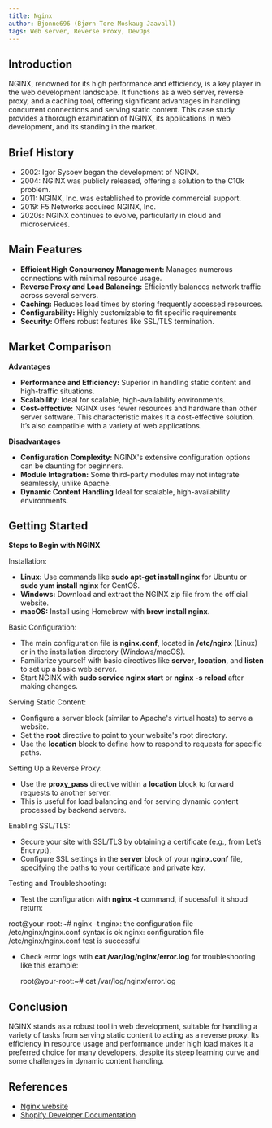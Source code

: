 ```yaml
---
title: Nginx
author: Bjonne696 (Bjørn-Tore Moskaug Jaavall)
tags: Web server, Reverse Proxy, DevOps
---
```


## Introduction

NGINX, renowned for its high performance and efficiency, is a key player in the web development landscape. It functions as a web server, reverse proxy, and a caching tool, offering significant advantages in handling concurrent connections and serving static content. This case study provides a thorough examination of NGINX, its applications in web development, and its standing in the market.

## Brief History

- 2002: Igor Sysoev began the development of NGINX.
- 2004: NGINX was publicly released, offering a solution to the C10k problem.
- 2011: NGINX, Inc. was established to provide commercial support.
- 2019: F5 Networks acquired NGINX, Inc.
- 2020s: NGINX continues to evolve, particularly in cloud and microservices.

## Main Features

- **Efficient High Concurrency Management:**  Manages numerous connections with minimal resource usage.
- **Reverse Proxy and Load Balancing:**  Efficiently balances network traffic across several servers.
- **Caching:**  Reduces load times by storing frequently accessed resources.
- **Configurability:** Highly customizable to fit specific requirements
- **Security:** Offers robust features like SSL/TLS termination.

## Market Comparison

**Advantages**

- **Performance and Efficiency:**  Superior in handling static content and high-traffic situations.
- **Scalability:**  Ideal for scalable, high-availability environments.
-  **Cost-effective:**  NGINX uses fewer resources and hardware than other server software. This characteristic makes it a cost-effective solution. It’s also compatible with a variety of web applications.

**Disadvantages**

- **Configuration Complexity:**   NGINX's extensive configuration options can be daunting for beginners.
- **Module Integration:**  Some third-party modules may not integrate seamlessly, unlike Apache.
- **Dynamic Content Handling**  Ideal for scalable, high-availability environments.

## Getting Started

**Steps to Begin with NGINX**

Installation:
- **Linux:** Use commands like **sudo apt-get install nginx** for Ubuntu or **sudo yum install nginx** for CentOS.
- **Windows:** Download and extract the NGINX zip file from the official website.
- **macOS:** Install using Homebrew with **brew install nginx**.

Basic Configuration:

- The main configuration file is **nginx.conf**, located in **/etc/nginx** (Linux) or in the installation directory (Windows/macOS).
- Familiarize yourself with basic directives like **server**, **location**, and **listen** to set up a basic web server.
- Start NGINX with **sudo service nginx start** or **nginx -s reload** after making changes.

Serving Static Content:

- Configure a server block (similar to Apache's virtual hosts) to serve a website.
- Set the **root** directive to point to your website's root directory.
- Use the **location** block to define how to respond to requests for specific paths.

Setting Up a Reverse Proxy:

- Use the **proxy_pass** directive within a **location** block to forward requests to another server.
- This is useful for load balancing and for serving dynamic content processed by backend servers.

Enabling SSL/TLS:

- Secure your site with SSL/TLS by obtaining a certificate (e.g., from Let’s Encrypt).
- Configure SSL settings in the **server** block of your **nginx.conf** file, specifying the paths to your certificate and private key.

Testing and Troubleshooting:

- Test the configuration with **nginx -t** command, if sucessfull it shoud return:

root@your-root:~#
nginx -t
nginx: the configuration file /etc/nginx/nginx.conf syntax is ok
nginx: configuration file /etc/nginx/nginx.conf test is successful
  
- Check error logs wtih **cat  /var/log/nginx/error.log** for troubleshooting like this example:

  root@your-root:~# cat  /var/log/nginx/error.log


## Conclusion

NGINX stands as a robust tool in web development, suitable for handling a variety of tasks from serving static content to acting as a reverse proxy. Its efficiency in resource usage and performance under high load makes it a preferred choice for many developers, despite its steep learning curve and some challenges in dynamic content handling.

## References

- [Nginx website](https://www.nginx.com/)
- [Shopify Developer Documentation](https://nginx.org/en/docs/)
